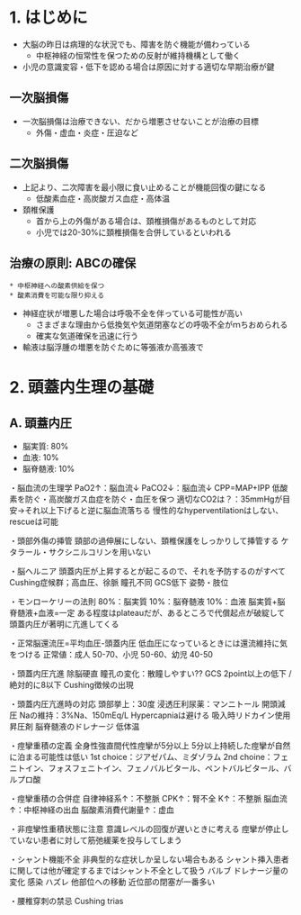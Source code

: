 # 1. はじめに
* 大脳の昨日は病理的な状況でも、障害を防ぐ機能が備わっている
  * 中枢神経の恒常性を保つための反射が維持機構として働く
* 小児の意識変容・低下を認める場合は原因に対する適切な早期治療が鍵

##  一次脳損傷
* 一次脳損傷は治療できない、だから増悪させないことが治療の目標
  - 外傷・虚血・炎症・圧迫など

##  二次脳損傷
* 上記より、二次障害を最小限に食い止めることが機能回復の鍵になる
  - 低酸素血症・高炭酸ガス血症・高体温
* 頚椎保護
  * 首から上の外傷がある場合は、頚椎損傷があるものとして対応
  * 小児では20-30%に頚椎損傷を合併しているといわれる

## 治療の原則: ABCの確保
```
* 中枢神経への酸素供給を保つ
* 酸素消費を可能な限り抑える
```
* 神経症状が増悪した場合は呼吸不全を伴っている可能性が高い
  - さまざまな理由から低換気や気道閉塞などの呼吸不全がｍちおめられる
  - 確実な気道確保を迅速に行う
* 輸液は脳浮腫の増悪を防ぐために等張液か高張液で


# 2. 頭蓋内生理の基礎
## A. 頭蓋内圧
* 脳実質: 80%
* 血液: 10%
* 脳脊髄液: 10%



・脳血流の生理学
PaO2↑：脳血流↓
PaCO2↓：脳血流↓
CPP=MAP+IPP
低酸素を防ぐ・高炭酸ガス血症を防ぐ・血圧を保つ
適切なCO2は？：35mmHgが目安→それ以上下げると逆に脳血流落ちる
慢性的なhyperventilationはしない、rescueは可能

・頭部外傷の挿管
頸部の過伸展にしない、頚椎保護をしっかりして挿管する
ケタラール・サクシニルコリンを用いない

・脳ヘルニア
頭蓋内圧が上昇するとが起こるので、それを予防するのがすべて
Cushing症候群；高血圧、徐脈
瞳孔不同
GCS低下
姿勢・肢位

・モンローケリーの法則
80%：脳実質
10%：脳脊髄液
10%：血液
脳実質+脳脊髄液+血液=一定
ある程度はplateauだが、あるところで代償起点が破綻して頭蓋内圧が著明に亢進してくる

・正常脳還流圧=平均血圧-頭蓋内圧
低血圧になっているときには還流維持に気をつける
正常値：成人 50-70、小児 50-60、幼児 40-50

・頭蓋内圧亢進
除脳硬直
瞳孔の変化：散瞳しやすい??
GCS 2point以上の低下 / 絶対的に8以下
Cushing徴候の出現

・頭蓋内圧亢進時の対応
頭部挙上：30度
浸透圧利尿薬：マンニトール
開頭減圧
Naの維持：3%Na、150mEq/L
Hypercapniaは避ける
吸入時リドカイン使用
昇圧剤
脳脊髄液のドレナージ
低体温

・痙攣重積の定義
全身性強直間代性痙攣が5分以上
5分以上持続した痙攣が自然に泊まる可能性は低い
1st choice：ジアゼパム、ミダゾラム
2nd choine：フェニトイン、フォスフェニトイン、フェノバルビタール、ペントバルビタール、バルプロ酸

・痙攣重積の合併症
自律神経系↑：不整脈
CPK↑：腎不全
K↑：不整脈
脳血流↑：中枢神経の出血
脳酸素消費代謝量↑：虚血

・非痙攣性重積状態に注意
意識レベルの回復が遅いときに考える
痙攣が停止していない患者に対して筋弛緩薬を投与してしまう

・シャント機能不全
非典型的な症状しか呈しない場合もある
シャント挿入患者に関しては他が確定するまではシャント不全として扱う
バルブ
ドレナージ量の変化
感染
ハズレ
他部位への移動
近位部の閉塞が一番多い

・腰椎穿刺の禁忌
Cushing trias
